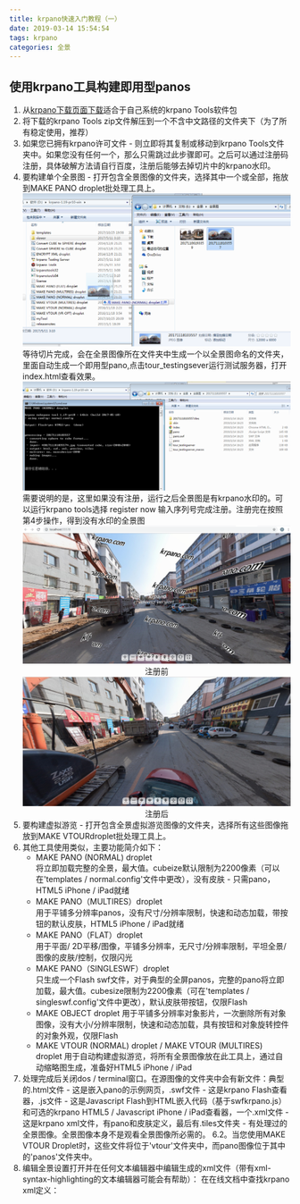 ```yaml
---
title: krpano快速入门教程（一）
date: 2019-03-14 15:54:54
tags: krpano
categories: 全景
---
```

## 使用krpano工具构建即用型panos  
1. 从[krpano下载页面下载](https://krpano.com/download/)适合于自己系统的krpano Tools软件包
2. 将下载的krpano Tools zip文件解压到一个不含中文路径的文件夹下（为了所有稳定使用，推荐）
3. 如果您已拥有krpano许可文件 - 则立即将其复制或移动到krpano Tools文件夹中。如果您没有任何一个，那么只需跳过此步骤即可。之后可以通过注册码注册，具体破解方法请自行百度，注册后能够去掉切片中的krpano水印。
4. 要构建单个全景图 - 打开包含全景图像的文件夹，选择其中一个或全部，拖放到MAKE PANO droplet批处理工具上。 
   ![拖动全景图到工具上](krpano-first-note/pic1.png)
   等待切片完成，会在全景图像所在文件夹中生成一个以全景图命名的文件夹，里面自动生成一个即用型pano,点击tour_testingsever运行测试服务器，打开index.html查看效果。  
   ![生成结果](krpano-first-note/pic2.png)
   需要说明的是，这里如果没有注册，运行之后全景图是有krpano水印的。可以运行krpano tools选择 register now 输入序列号完成注册。注册完在按照第4步操作，得到没有水印的全景图
   ![注册前](krpano-first-note/pic3.png)<center>注册前</center><center> ![注册后](krpano-first-note/pic4.png)注册后</center>
5. 要构建虚拟游览 - 打开包含全景虚拟游览图像的文件夹，选择所有这些图像拖放到MAKE VTOURdroplet批处理工具上。 
6. 其他工具使用类似，主要功能简介如下：  
    * MAKE PANO (NORMAL) droplet  
      将立即加载完整的全景，最大值。cubeize默认限制为2200像素（可以在'templates / normal.config'文件中更改），没有皮肤 - 只需pano，HTML5 iPhone / iPad就绪
    * MAKE PANO（MULTIRES）droplet  
      用于平铺多分辨率panos，没有尺寸/分辨率限制，快速和动态加载，带按钮的默认皮肤，HTML5 iPhone / iPad就绪
    * MAKE PANO（FLAT）droplet  
      用于平面/ 2D平移/图像，平铺多分辨率，无尺寸/分辨率限制，平坦全景/图像的皮肤/控制，仅限闪光
    * MAKE PANO（SINGLESWF）droplet  
      只生成一个Flash swf文件，对于典型的全屏panos，完整的pano将立即加载，最大值。cubesize限制为2200像素（可在'templates / singleswf.config'文件中更改），默认皮肤带按钮，仅限Flash
    * MAKE OBJECT droplet
      用于平铺多分辨率对象影片，一次删除所有对象图像，没有大小/分辨率限制，快速和动态加载，具有按钮和对象旋转控件的对象外观，仅限Flash
    * MAKE VTOUR (NORMAL) droplet / MAKE VTOUR (MULTIRES) droplet
       用于自动构建虚拟游览，将所有全景图像放在此工具上，通过自动缩略图生成，准备好HTML5 iPhone / iPad 
7. 处理完成后关闭dos / terminal窗口。在源图像的文件夹中会有新文件：典型的.html文件 - 这是嵌入pano的示例网页，.swf文件 - 这是krpano Flash查看器，.js文件 - 这是Javascript Flash到HTML嵌入代码（基于swfkrpano.js）和可选的krpano HTML5 / Javascript iPhone / iPad查看器，一个.xml文件 - 这是krpano xml文件，有pano和皮肤定义，最后有.tiles文件夹 - 有处理过的全景图像。全景图像本身不是观看全景图像所必需的。 6.2。当您使用MAKE VTOUR Droplet时，这些文件将位于'vtour'文件夹中，而pano图像位于其中的'panos'文件夹中。
8. 编辑全景设置打开并在任何文本编辑器中编辑生成的xml文件（带有xml-syntax-highlighting的文本编辑器可能会有帮助）： 在在线文档中查找krpano xml定义：
 

